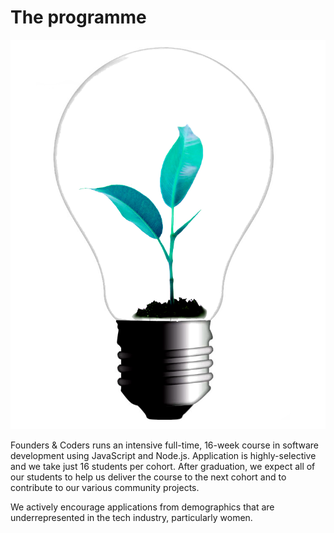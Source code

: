# The programme

<img src="/assets/fac-logo.png" class="fac-logo">

Founders & Coders runs an intensive full-time, 16-week course in software development using JavaScript and Node.js. Application is highly-selective and we take just 16 students per cohort. After graduation, we expect all of our students to help us deliver the course to the next cohort and to contribute to our various community projects.

We actively encourage applications from demographics that are underrepresented in the tech industry, particularly women. 
